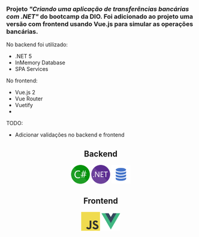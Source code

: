 ### Projeto *"Criando uma aplicação de transferências bancárias com .NET"* do bootcamp da DIO. Foi adicionado ao projeto uma versão com frontend usando Vue.js para simular as operações bancárias.

No backend foi utilizado:
* .NET 5
* InMemory Database
* SPA Services

No frontend:
* Vue.js 2
* Vue Router
* Vuetify
* 

TODO:
* Adicionar validações no backend e frontend

<div>
    <h2 align="center">Backend</h2>
    <p align="center">
        <img src="https://raw.githubusercontent.com/github/explore/80688e429a7d4ef2fca1e82350fe8e3517d3494d/topics/csharp/csharp.png" alt="csharp" width="50px">
        <img src="https://raw.githubusercontent.com/github/explore/93d8a67084f94b2a444e510199a6e7622e5b09a3/topics/dotnet/dotnet.png" alt="dotnet" width="50px">
        <img src="https://raw.githubusercontent.com/github/explore/80688e429a7d4ef2fca1e82350fe8e3517d3494d/topics/sql/sql.png" alt="sql" width="50px">
    </p>
</div>
<div>
    <h2 align="center">Frontend</h2>
    <p align="center">
        <img src="https://raw.githubusercontent.com/github/explore/80688e429a7d4ef2fca1e82350fe8e3517d3494d/topics/javascript/javascript.png" alt="javascript" width="50px">
        <img src="https://raw.githubusercontent.com/github/explore/80688e429a7d4ef2fca1e82350fe8e3517d3494d/topics/vue/vue.png" alt="vuejs" width="50px">
    </p>
</div>